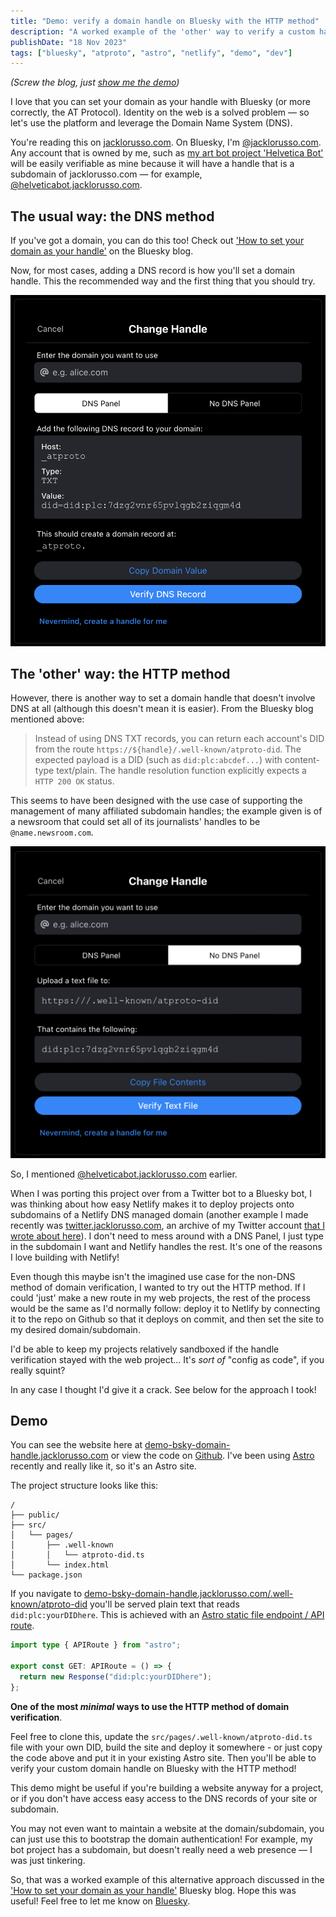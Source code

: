 ```yaml
---
title: "Demo: verify a domain handle on Bluesky with the HTTP method"
description: "A worked example of the 'other' way to verify a custom handle — no DNS panel needed."
publishDate: "18 Nov 2023"
tags: ["bluesky", "atproto", "astro", "netlify", "demo", "dev"]
---
```


_(Screw the blog, just [show me the demo](https://demo-bsky-domain-handle.jacklorusso.com))_

I love that you can set your domain as your handle with Bluesky (or more correctly, the AT Protocol). Identity on the web is a solved problem — so let's use the platform and leverage the Domain Name System (DNS).

You're reading this on [jacklorusso.com](/). On Bluesky, I'm [@jacklorusso.com](https://bsky.app/profile/jacklorusso.com). Any account that is owned by me, such as [my art bot project 'Helvetica Bot'](/posts/resurrection-of-helvetica-bot/) will be easily verifiable as mine because it will have a handle that is a subdomain of jacklorusso.com — for example, [@helveticabot.jacklorusso.com](https://bsky.app/profile/helveticabot.jacklorusso.com).

## The usual way: the DNS method

If you've got a domain, you can do this too! Check out ['How to set your domain as your handle'](https://blueskyweb.xyz/blog/4-28-2023-domain-handle-tutorial) on the Bluesky blog.

Now, for most cases, adding a DNS record is how you'll set a domain handle. This the recommended way and the first thing that you should try.

![Screenshot of the Change Handle modal dialog in Bluesky account preferences, "DNS Panel" tab selected. Instructions are provided for how to update a TXT record with your DID.](./change-handle-dns-panel.png)

## The 'other' way: the HTTP method

However, there is another way to set a domain handle that doesn't involve DNS at all (although this doesn't mean it is easier). From the Bluesky blog mentioned above:

> Instead of using DNS TXT records, you can return each account's DID from the route `https://${handle}/.well-known/atproto-did`. The expected payload is a DID (such as `did:plc:abcdef...`) with content-type text/plain. The handle resolution function explicitly expects a `HTTP 200 OK` status.

This seems to have been designed with the use case of supporting the management of many affiliated subdomain handles; the example given is of a newsroom that could set all of its journalists' handles to be `@name.newsroom.com`.

![Screenshot of the Change Handle modal dialog in Bluesky account preferences, "No DNS Panel" tab selected. Instructions are provided for how to serve a text file from a specific route on your domain to verify your DID.](./change-handle-no-dns-panel.png)

So, I mentioned [@helveticabot.jacklorusso.com](https://bsky.app/profile/helveticabot.jacklorusso.com) earlier.

When I was porting this project over from a Twitter bot to a Bluesky bot, I was thinking about how easy Netlify makes it to deploy projects onto subdomains of a Netlify DNS managed domain (another example I made recently was [twitter.jacklorusso.com](https://twitter.jacklorusso.com), an archive of my Twitter account [that I wrote about here](/posts/i-archived-my-twitter)). I don't need to mess around with a DNS Panel, I just type in the subdomain I want and Netlify handles the rest. It's one of the reasons I love building with Netlify!

Even though this maybe isn't the imagined use case for the non-DNS method of domain verification, I wanted to try out the HTTP method. If I could 'just' make a new route in my web projects, the rest of the process would be the same as I'd normally follow: deploy it to Netlify by connecting it to the repo on Github so that it deploys on commit, and then set the site to my desired domain/subdomain.

I'd be able to keep my projects relatively sandboxed if the handle verification stayed with the web project... It's _sort of_ "config as code", if you really squint?

In any case I thought I'd give it a crack. See below for the approach I took!

## Demo

You can see the website here at [demo-bsky-domain-handle.jacklorusso.com](https://demo-bsky-domain-handle.jacklorusso.com) or view the code on [Github](https://github.com/jacklorusso/demo-bsky-domain-handle-http-method). I've been using [Astro](https://astro.build) recently and really like it, so it's an Astro site.

The project structure looks like this:

```
/
├── public/
├── src/
│   └── pages/
│       ├── .well-known
│       │   └── atproto-did.ts
│       └── index.html
└── package.json
```

If you navigate to [demo-bsky-domain-handle.jacklorusso.com/.well-known/atproto-did](https://demo-bsky-domain-handle.jacklorusso.com/.well-known/atproto-did) you'll be served plain text that reads `did:plc:yourDIDhere`. This is achieved with an [Astro static file endpoint / API route](https://docs.astro.build/en/core-concepts/endpoints/#server-endpoints-api-routes).

```typescript
import type { APIRoute } from "astro";

export const GET: APIRoute = () => {
  return new Response("did:plc:yourDIDhere");
};
```

**One of the most _minimal_ ways to use the HTTP method of domain verification**.

Feel free to clone this, update the `src/pages/.well-known/atproto-did.ts` file with your own DID, build the site and deploy it somewhere - or just copy the code above and put it in your existing Astro site. Then you'll be able to verify your custom domain handle on Bluesky with the HTTP method!

This demo might be useful if you're building a website anyway for a project, or if you don't have access easy access to the DNS records of your site or subdomain.

You may not even want to maintain a website at the domain/subdomain, you can just use this to bootstrap the domain authentication! For example, my bot project has a subdomain, but doesn't really need a web presence — I was just tinkering.

So, that was a worked example of this alternative approach discussed in the ['How to set your domain as your handle'](https://blueskyweb.xyz/blog/4-28-2023-domain-handle-tutorial) Bluesky blog. Hope this was useful! Feel free to let me know on [Bluesky](https://bsky.app/profile/jacklorusso.com).
